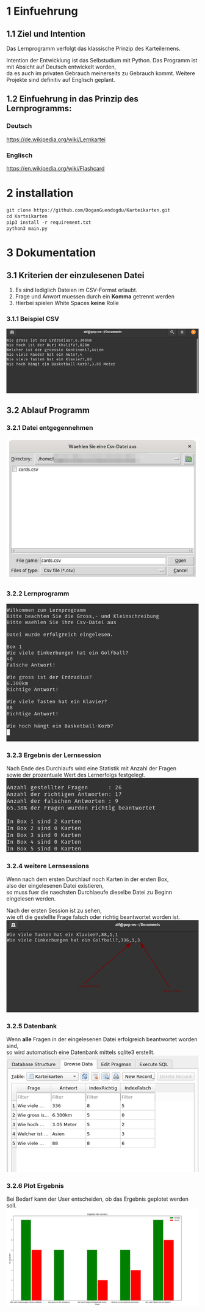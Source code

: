 # 1 Einfuehrung 

## 1.1 Ziel und Intention
Das Lernprogramm verfolgt das klassische Prinzip des Karteilernens.

Intention der Entwicklung ist das Selbstudium mit Python.
Das Programm ist mit Absicht auf Deutsch entwickelt worden,  
da es auch im privaten Gebrauch meinerseits zu Gebrauch kommt. 
Weitere Projekte sind definitiv auf Englisch geplant.

## 1.2 Einfuehrung in das Prinzip des Lernprogramms:
### Deutsch   
https://de.wikipedia.org/wiki/Lernkartei

### Englisch 
https://en.wikipedia.org/wiki/Flashcard


# 2 installation
```
git clone https://github.com/DoganGuendogdu/Karteikarten.git 
cd Karteikarten
pip3 install -r requirement.txt
python3 main.py
```
# 3 Dokumentation

## 3.1 Kriterien der einzulesenen Datei
 1. Es sind lediglich Dateien im CSV-Format erlaubt.
 2. Frage und Anwort muessen durch ein **Komma** getrennt werden  
 3. Hierbei spielen White Spaces **keine** Rolle
 
 ### 3.1.1 Beispiel CSV
 <img src = "images/questions_answers.png" width = "650">


## 3.2 Ablauf Programm 

### 3.2.1 Datei entgegennehmen
<img src = "images/input.jpg"> 
  
### 3.2.2 Lernprogramm
<img src ="images/program.png">

### 3.2.3 Ergebnis der Lernsession
Nach Ende des Durchlaufs wird eine Statistik mit Anzahl der Fragen  
sowie der prozentuale Wert des Lernerfolgs festgelegt.  
<img src = "images/statistics.png"> 

### 3.2.4 weitere Lernsessions
Wenn nach dem ersten Durchlauf noch Karten in der ersten Box,  
also der eingelesenen Datei existieren,  
so muss fuer die naechsten Durchlaeufe dieselbe Datei zu Beginn eingelesen werden.

Nach der ersten Session ist zu sehen,  
wie oft die gestellte Frage falsch oder richtig beantwortet worden ist.    
<img src = "images/after_session.png"> 

### 3.2.5 Datenbank
Wenn **alle** Fragen in der eingelesenen Datei erfolgreich beantwortet worden sind,  
so wird automatisch eine Datenbank mittels sqlite3 erstellt.
<img src = "images/database.png"> 

### 3.2.6 Plot Ergebnis
Bei Bedarf kann der User entscheiden, ob das Ergebnis geplotet werden soll.  
<img src = "images/plot.png"> 






